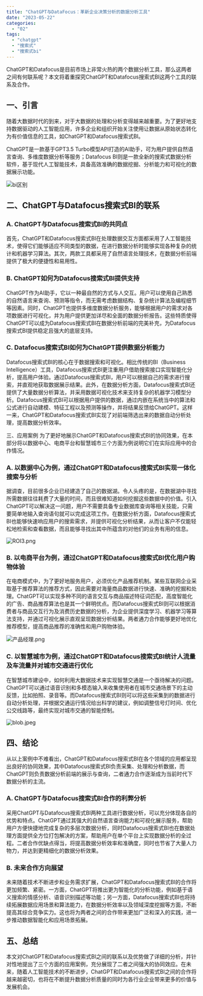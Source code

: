 ```yaml
---
title: "ChatGPT与DataFocus：革新企业决策分析的数据分析工具"
date: "2023-05-22"
categories: 
  - "02"
tags: 
  - "chatgpt"
  - "搜索式"
  - "搜索式bi"
---
```


ChatGPT和Datafocus是目前市场上非常火热的两个数据分析工具，那么这两者之间有何联系呢？本文将着重探究ChatGPT和Datafocus搜索式BI这两个工具的联系及合作。

## 一、引言

随着大数据时代的到来，对于大数据的处理和分析变得越来越重要。为了更好地支持数据驱动的人工智能应用，许多企业和组织开始关注使用让数据从原始状态转化为有价值信息的工具，如ChatGPT和Datafocus搜索式BI。

ChatGPT是一款基于GPT3.5 Turbo模型API打造的AI助手，可为用户提供自然语言查询、多维度数据分析等服务；Datafocus BI则是一款全新的搜索式数据分析软件，基于现代人工智能技术，具备高效准确的数据挖掘、分析能力和可视化的数据展示功能。

![bi区别](images/1684722022-bi.jpeg)

## 二、ChatGPT与Datafocus搜索式BI的联系

### A. ChatGPT与Datafocus搜索式BI的共同点

首先，ChatGPT和Datafocus搜索式BI在处理数据交互方面都采用了人工智能技术，使得它们能够适应不同类型的数据，在进行数据分析时能够实现各种复杂的统计和机器学习算法。其次，两款工具都采用了自然语言处理技术，在数据分析前端提供了极大的便捷性和易用性。

### B. ChatGPT如何为Datafocus搜索式BI提供支持

ChatGPT作为AI助手，它以一种最自然的方式与人交互。用户可以使用自己熟悉的自然语言来查询、预测等指令，而无需考虑数据结构、复杂统计算法及编程细节等因素。同时，ChatGPT也提供多维度数据分析服务，能够根据用户的需求对各项数据进行可视化，并为用户提供更加详尽和全面的数据分析报告。这些特质使得ChatGPT可以成为Datafocus搜索式BI在数据分析前端的完美补充，为Datafocus搜索式BI提供稳定且强大的底层支持。

### C. Datafocus搜索式BI如何为ChatGPT提供数据分析能力

Datafocus搜索式BI的核心在于数据搜索和可视化。相比传统的BI（Business Intelligence）工具，Datafocus搜索式BI更注重用户借助搜索接口实现智能化分析，提高用户体验。通过Datafocus搜索式BI，用户可以根据自己的需求进行搜索，并直观地获取数据展示结果。此外，在数据分析方面，Datafocus搜索式BI还提供了大量数据分析算法，并采用数据可视化技术来支持复杂的机器学习模型分析。Datafocus搜索式BI可以根据用户提供的数据，通过内嵌在系统当中的算法和公式进行自动建模、特征工程以及预测等操作，并将结果反馈给ChatGPT。这样一来，ChatGPT和Datafocus搜索式BI实现了对前端筛选出来的数据自动分析处理，提高数据分析效率。

三、应用案例 为了更好地展示ChatGPT和Datafocus搜索式BI的协同效果，在本部分将以数据中心、电商平台和智慧城市三个方面为例说明它们在实际应用中的合作情况。

### A. 以数据中心为例，通过ChatGPT和Datafocus搜索式BI实现一体化搜索与分析

据调查，目前很多企业已经建造了自己的数据湖。令人头疼的是，在数据湖中寻找所需数据往往耗费了大量的时间，而且很难知道如何挖掘这些数据中的价值。引入ChatGPT可以解决这一问题，用户不需要具备专业数据库查询等相关技能，只需要简单地输入查询语句就可以完成这项工作。在数据分析方面，Datafocus搜索式BI也能够快速响应用户的搜索需求，并提供可视化分析结果，从而让客户不仅能轻松地检索和查看数据，而且能够寻找出其中所蕴含的对他们的业务有用的信息。

![ROI3.png](images/1658325361-roi3-png.png)

### B. 以电商平台为例，通过ChatGPT和Datafocus搜索式BI优化用户购物体验

在电商模式中，为了更好地服务用户，必须优化产品推荐机制。某些互联网企业采取基于推荐算法的推荐方式，因此需要对海量商品数据进行快速、准确的挖掘和处理。ChatGPT可以实现多种不同的语言交互与商品描述特征词匹配，高度智能化的广告、商品推荐算法也是其一个鲜明优点。而Datafocus搜索式BI则可以根据消费者与商品交互行为及消费历史数据的分析，为企业提供深度学习、机器学习等算法支持，并通过可视化展示直观呈现数据分析结果。两者通力合作能够更好地优化推荐模型，提高商品推荐的准确性和用户购物体验。

![产品经理.png](images/1660228054-png.png)

### C. 以智慧城市为例，通过ChatGPT和Datafocus搜索式BI统计人流量及车流量并对城市交通进行优化

在智慧城市建设中，如何利用大数据技术来实现智慧交通是一个亟待解决的问题。ChatGPT可以通过语音识别和多模态输入来收集使用者在城市交通场景下的主动反馈，比如拍照、录音等。而Datafocus搜索式BI则可以将这些采集到的数据进行自动分析处理，并根据交通运行情况给出科学的建议，例如调整信号灯时间、优化公交线路等，最终实现对城市交通的智能控制。

![blob.jpeg](images/1665470948-blob-jpeg-1.jpeg)

## 四、结论

从以上案例中不难看出，ChatGPT和Datafocus搜索式BI在各个领域的应用都呈现出良好的协同效果，其中Datafocus搜索式BI负责采集、处理和分析数据，而ChatGPT则负责数据分析前端的展示与查询，二者通力合作逐渐成为当前时代下数据分析的主流。

### A. ChatGPT与Datafocus搜索式BI合作的利弊分析

采用ChatGPT与Datafocus搜索式BI两种工具进行数据分析，可以充分体现各自的优势和特点。ChatGPT通过其强大的自然语言查询能力和可视化展示服务，帮助用户方便快捷地完成复杂的多层次数据分析，同时Datafocus搜索式BI也在数据处理方面提供全方位打包解决的方案，帮助用户在单个平台上实现数据分析的全过程。二者合作优缺点得当，将提高数据分析效率和准确度，同时也节省了大量人力物力，并达到更精细化的数据分析效果。

### B. 未来合作方向展望

未来随着技术不断进步和业务需求扩展，ChatGPT和Datafocus搜索式BI的合作将更加频繁、紧密。一方面，ChatGPT将推出更为智能化的分析功能，例如基于语义搜索的情感分析、语音识别描述等功能；另一方面，Datafocus搜索式BI也将持续拓展数据应用场景和算法能力，在数据分析效率以及领域深度挖掘等方面，不断提高其综合竞争实力。这也将为两者之间的合作带来更加广泛和深入的实践，进一步推动数据智能化和应用场景拓展。

## 五、总结

本文对ChatGPT和Datafocus搜索式BI之间的联系以及优势做了详细的分析，并针对性地提出了三个方面的应用案例，充分展现了二者之间强大的协同效应。在未来，随着人工智能技术的不断进步，ChatGPT和Datafocus搜索式BI之间的合作将越来越密切，也将在不断提升数据分析质量的同时为各行业企业带来更多的价值与发展机会。
